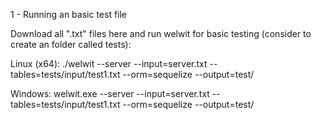 1 - Running an basic test file

Download all ".txt" files here and run welwit for basic testing (consider to create an folder called tests):

Linux (x64):
	./welwit --server --input=server.txt --tables=tests/input/test1.txt --orm=sequelize --output=test/

Windows:
	welwit.exe --server --input=server.txt --tables=tests/input/test1.txt --orm=sequelize --output=test/
